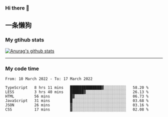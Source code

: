 ### Hi there 👋

## 一条懒狗
<!--
**kiss-me-quickly/kiss-me-quickly** is a ✨ _special_ ✨ repository because its `README.md` (this file) appears on your GitHub profile.

Here are some ideas to get you started:

- 🔭 I’m currently working on ...
- 🌱 I’m currently learning ...
- 👯 I’m looking to collaborate on ...
- 🤔 I’m looking for help with ...
- 💬 Ask me about ...
- 📫 How to reach me: ...
- 😄 Pronouns: ...
- ⚡ Fun fact: ...
-->


### My gtihub stats

[![Anurag's github stats](https://github-readme-stats.vercel.app/api?username=kiss-me-quickly)](https://github.com/anuraghazra/github-readme-stats)

***

### My code time

<!--START_SECTION:waka-->

```text
From: 10 March 2022 - To: 17 March 2022

TypeScript   8 hrs 11 mins   ██████████████▓░░░░░░░░░░   58.20 %
LESS         3 hrs 40 mins   ██████▓░░░░░░░░░░░░░░░░░░   26.13 %
HTML         56 mins         █▓░░░░░░░░░░░░░░░░░░░░░░░   06.73 %
JavaScript   31 mins         █░░░░░░░░░░░░░░░░░░░░░░░░   03.68 %
JSON         26 mins         ▓░░░░░░░░░░░░░░░░░░░░░░░░   03.16 %
CSS          17 mins         ▓░░░░░░░░░░░░░░░░░░░░░░░░   02.08 %
```

<!--END_SECTION:waka-->
